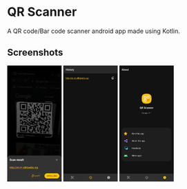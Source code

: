 
# QR Scanner

A QR code/Bar code scanner android app made using Kotlin.


## Screenshots

<div>
    <img src="https://github.com/sachinkumar53/QRScanner/blob/master/screenshots/Screenshot_20221105-120727_QR%20Scanner.jpg?raw=true" alt="Screenshot_1" width=25%>
    <img src="https://github.com/sachinkumar53/QRScanner/blob/master/screenshots/Screenshot_20221105-120737_QR%20Scanner.jpg?raw=true" alt="Screenshot_1" width=25%>
    <img src="https://github.com/sachinkumar53/QRScanner/blob/master/screenshots/Screenshot_20221105-120743_QR%20Scanner.jpg?raw=true" alt="Screenshot_1" width=25%>
</div>


